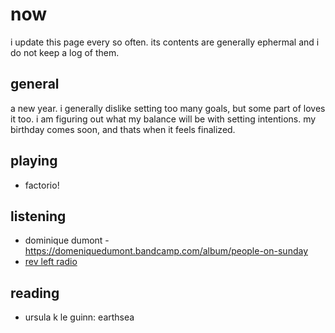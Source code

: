 # now

i update this page every so often. its contents are generally ephermal and i do not keep a log of them.

## general

a new year. i generally dislike setting too many goals, but some part of loves it too.
i am figuring out what my balance will be with setting intentions. my birthday comes soon, and thats when it feels finalized.

## playing

- factorio!

## listening

- dominique dumont - https://domeniquedumont.bandcamp.com/album/people-on-sunday
- [rev left radio](https://revolutionaryleftradio.libsyn.com/)

## reading

- ursula k le guinn: earthsea
